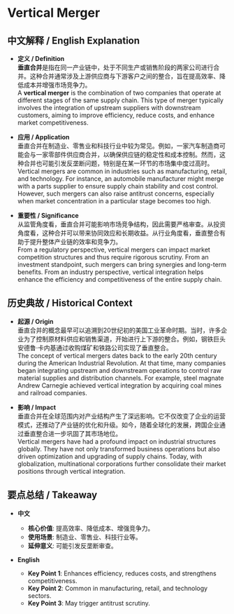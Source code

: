 # Vertical Merger

## 中文解释 / English Explanation

* **定义 / Definition**  
  **垂直合并**是指在同一产业链中，处于不同生产或销售阶段的两家公司进行合并。这种合并通常涉及上游供应商与下游客户之间的整合，旨在提高效率、降低成本并增强市场竞争力。  
  A **vertical merger** is the combination of two companies that operate at different stages of the same supply chain. This type of merger typically involves the integration of upstream suppliers with downstream customers, aiming to improve efficiency, reduce costs, and enhance market competitiveness.

* **应用 / Application**  
  垂直合并在制造业、零售业和科技行业中较为常见。例如，一家汽车制造商可能会与一家零部件供应商合并，以确保供应链的稳定性和成本控制。然而，这种合并也可能引发反垄断问题，特别是在某一环节的市场集中度过高时。  
  Vertical mergers are common in industries such as manufacturing, retail, and technology. For instance, an automobile manufacturer might merge with a parts supplier to ensure supply chain stability and cost control. However, such mergers can also raise antitrust concerns, especially when market concentration in a particular stage becomes too high.

* **重要性 / Significance**  
  从监管角度看，垂直合并可能影响市场竞争结构，因此需要严格审查。从投资角度看，这种合并可以带来协同效应和长期收益。从行业角度看，垂直整合有助于提升整体产业链的效率和竞争力。  
  From a regulatory perspective, vertical mergers can impact market competition structures and thus require rigorous scrutiny. From an investment standpoint, such mergers can bring synergies and long-term benefits. From an industry perspective, vertical integration helps enhance the efficiency and competitiveness of the entire supply chain.

## 历史典故 / Historical Context

* **起源 / Origin**  
  垂直合并的概念最早可以追溯到20世纪初的美国工业革命时期。当时，许多企业为了控制原材料供应和销售渠道，开始进行上下游的整合。例如，钢铁巨头安德鲁·卡内基通过收购煤矿和铁路公司实现了垂直整合。  
  The concept of vertical mergers dates back to the early 20th century during the American Industrial Revolution. At that time, many companies began integrating upstream and downstream operations to control raw material supplies and distribution channels. For example, steel magnate Andrew Carnegie achieved vertical integration by acquiring coal mines and railroad companies.

* **影响 / Impact**  
  垂直合并在全球范围内对产业结构产生了深远影响。它不仅改变了企业的运营模式，还推动了产业链的优化和升级。如今，随着全球化的发展，跨国企业通过垂直整合进一步巩固了其市场地位。  
  Vertical mergers have had a profound impact on industrial structures globally. They have not only transformed business operations but also driven optimization and upgrading of supply chains. Today, with globalization, multinational corporations further consolidate their market positions through vertical integration.

## 要点总结 / Takeaway

* **中文**  
  - **核心价值**: 提高效率、降低成本、增强竞争力。
  - **使用场景**: 制造业、零售业、科技行业等。
  - **延伸意义**: 可能引发反垄断审查。

* **English**  
  - **Key Point 1**: Enhances efficiency, reduces costs, and strengthens competitiveness.
  - **Key Point 2**: Common in manufacturing, retail, and technology sectors.
  - **Key Point 3**: May trigger antitrust scrutiny.